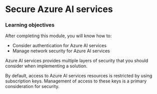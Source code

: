 # Secure Azure AI services

### Learning objectives

After completing this module, you will know how to:

- Consider authentication for Azure AI services
- Manage network security for Azure AI services

Azure AI services provides multiple layers of security that you should consider when implementing a solution.

By default, access to Azure AI services resources is restricted by using subscription keys. Management of access to these keys is a primary consideration for security.


